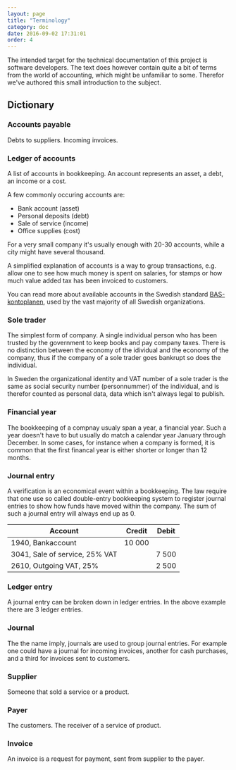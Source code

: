 ```yaml
---
layout: page
title: "Terminology"
category: doc
date: 2016-09-02 17:31:01
order: 4
---
```

The intended target for the technical documentation of this project is software developers. The text does however
contain quite a bit of terms from the world of accounting, which might be unfamiliar to some. Therefor we've authored
this small introduction to the subject.

## Dictionary

### Accounts payable

Debts to suppliers. Incoming invoices.


### Ledger of accounts

A list of accounts in bookkeeping. An account represents an asset, a debt, an income or a cost.

A few commonly occuring accounts are:

 *   Bank account (asset)
 *   Personal deposits (debt)
 *   Sale of service (income)
 *   Office supplies (cost)

For a very small company it's usually enough with 20-30 accounts, while a city might have several thousand.

A simplified explanation of accounts is a way to group transactions, e.g. allow one to see how much money is spent
on salaries, for stamps or how much value added tax has been invoiced to customers.

You can read more about available accounts in the Swedish standard [BAS-kontoplanen](http://www.bas.se/kontoplaner.htm),
used by the vast majority of all Swedish organizations.


### Sole trader 

The simplest form of company. A single individual person who has been trusted by the government to keep books and pay
company taxes. There is no distinction between the economy of the idividual and the economy of the company, thus if the
company of a sole trader goes bankrupt so does the individual.

In Sweden the organizational identity and VAT number of a sole trader is the same as social security number (personnummer)
of the individual, and is therefor counted as personal data, data which isn't always legal to publish.


### Financial year

The bookkeeping of a compnay usualy span a year, a financial year. Such a year doesn't have to but usually do match a
calendar year January through December. In some cases, for instance when a company is formed, it is common that the
first financal year is either shorter or longer than 12 months.


### Journal entry

A verification is an economical event within a bookkeeping. The law require that one use so called double-entry
bookkeeping system to register journal entries to show how funds have moved within the company. The sum of such
a journal entry will always end up as 0.


| Account                               | Credit  | Debit  |
|---------------------------------------|---------|--------|
| 1940, Bankaccount                     |  10 000 |        |
| 3041, Sale of service, 25% VAT        |         |  7 500 |
| 2610, Outgoing VAT, 25%               |         |  2 500 |


### Ledger entry 

A journal entry can be broken down in ledger entries. In the above example there are 3 ledger entries.


### Journal 

The the name imply, journals are used to group journal entries. For example one could have a journal
for incoming invoices, another for cash purchases, and a third for invoices sent to customers.


### Supplier

Someone that sold a service or a product.


### Payer 

The customers. The receiver of a service of product. 

### Invoice 

An invoice is a request for payment, sent from supplier to the payer.

